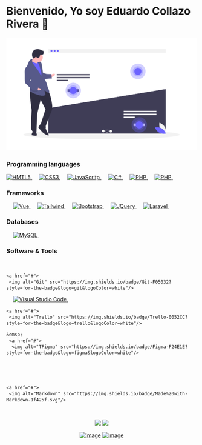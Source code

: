 # Bienvenido, Yo soy Eduardo Collazo Rivera :wave:
[![bg][banner]][website]

<!--
**EduardoCollazoR/EduardoCollazoR** is a ✨ _special_ ✨ repository because its `README.md` (this file) appears on your GitHub profile.

Here are some ideas to get you started:

- 🔭 I’m currently working on ...
- 🌱 I’m currently learning ...
- 👯 I’m looking to collaborate on ...
- 🤔 I’m looking for help with ...
- 💬 Ask me about ...
- 📫 How to reach me: ...
- 😄 Pronouns: ...
- ⚡ Fun fact: ...
-->
[banner]: https://github.com/EduardoCollazoR/EduardoCollazoR/blob/master/heatmap_uyye.png
[website]: https://eduardocr-portafolio.web.app/



### Programming languages

<p align="left"> 
 
  <a href="https://dart.dev/">
    <img alt="HMTL5" src="https://img.shields.io/badge/HTML5-E34F26?style=for-the-badge&logo=html5&logoColor=white"/>
  </a>
&emsp;
<a href="https://python.org/">
    <img alt="CSS3" src="https://img.shields.io/badge/CSS3-1572B6?style=for-the-badge&logo=css3&logoColor=white"/>
  </a>
  &emsp;
<a href="https://www.java.com/en/">
    <img alt="JavaScritp" src="https://img.shields.io/badge/JavaScript-F7DF1E?style=for-the-badge&logo=javascript&logoColor=black"/>
  </a>
  &emsp;
<a href="https://python.org/">
    <img alt="C#" src="https://img.shields.io/badge/C%23-239120?style=for-the-badge&logo=c-sharp&logoColor=white"/>
  </a>
    &emsp;
<a href="https://python.org/">
    <img alt="PHP" src="https://img.shields.io/badge/PHP-777BB4?style=for-the-badge&logo=php&logoColor=whitee"/>
  </a>
    &emsp;
<a href="https://python.org/">
    <img alt="PHP" src="https://img.shields.io/badge/Markdown-000000?style=for-the-badge&logo=markdown&logoColor=white"/>
  </a>
   &emsp;



</p>

### Frameworks
<p align="left"> 
&emsp;
  <a href="https://flutter.dev/" target="_blank"> 
     <img alt="Vue" src="https://img.shields.io/badge/Vue.js-35495E?style=for-the-badge&logo=vue.js&logoColor=4FC08D"/>
   </a>
  &emsp; 

  <a href="https://flutter.dev/" target="_blank"> 
     <img alt="Tailwind" src="https://img.shields.io/badge/Tailwind_CSS-38B2AC?style=for-the-badge&logo=tailwind-css&logoColor=white"/>
   </a>
  &emsp;
  

  <a href="https://flutter.dev/" target="_blank"> 
     <img alt="Bootstrap" src="https://img.shields.io/badge/Bootstrap-563D7C?style=for-the-badge&logo=bootstrap&logoColor=white"/>
   </a>
   &emsp;
   <a href="https://flutter.dev/" target="_blank"> 
     <img alt="JQuery" src="https://img.shields.io/badge/jQuery-0769AD?style=for-the-badge&logo=jquery&logoColor=white"/>
   </a>
   &emsp;
  <a href="https://flutter.dev/" target="_blank"> 
     <img alt="Laravel" src="https://img.shields.io/badge/Laravel-FF2D20?style=for-the-badge&logo=laravel&logoColor=white"/>
   </a>
   &emsp;
  
  
</p>

### Databases 
<p align="left">
  &emsp;
    <a href="https://www.mysql.com/">
     <img alt="MySQL" src="https://img.shields.io/badge/MySQL-00000F?style=for-the-badge&logo=mysql&logoColor=white"/>
 </a>
  &emsp;
   
 </p>

 ### Software & Tools
 
<p>
  &emsp;

    <a href="#">
     <img alt="Git" src="https://img.shields.io/badge/Git-F05032?style=for-the-badge&logo=git&logoColor=white"/>
 </a>
  &emsp;
    <a href="#">
     <img alt="Visual Studio Code" src="https://img.shields.io/badge/Visual_Studio_Code-0078D4?style=for-the-badge&logo=visual%20studio%20code&logoColor=white"/>
 </a>
 &emsp;
    
    <a href="#">
     <img alt="Trello" src="https://img.shields.io/badge/Trello-0052CC?style=for-the-badge&logo=trello&logoColor=white"/>
 </a>
 
    &emsp;
     <a href="#">
      <img alt="TFigma" src="https://img.shields.io/badge/Figma-F24E1E?style=for-the-badge&logo=figma&logoColor=white"/>
 </a>
    &emsp; 

</p>

<p>
  &emsp;

    <a href="#">
     <img alt="Markdown" src="https://img.shields.io/badge/Made%20with-Markdown-1f425f.svg"/>
 </a>
  &emsp;
  
   
    
</p>


<p align= "center">
  <img height= "150" src="https://github-readme-stats.vercel.app/api?username=EduardoCollazoR&theme=react&show_icons=true&include_all_commits=true" />
  <img height= "150" src="https://github-readme-stats.vercel.app/api/top-langs/?username=EduardoCollazoR&theme=react&layout=compact" />
</p>

<div align="center">

[![image](https://img.shields.io/badge/LinkedIn-0077B5?style=for-the-badge&logo=linkedin&logoColor=white)](https://www.linkedin.com/)
[![image](https://img.shields.io/badge/Gmail-D14836?style=for-the-badge&logo=gmail&logoColor=white)](mailto:eduardocollazo96@gmail.com)
  
</div>

